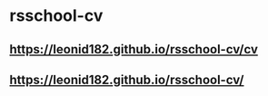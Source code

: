 # rsschool-cv

## https://leonid182.github.io/rsschool-cv/cv

## https://leonid182.github.io/rsschool-cv/
